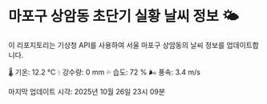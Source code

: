 
# 마포구 상암동 초단기 실황 날씨 정보 🌤️

이 리포지토리는 기상청 API를 사용하여 서울 마포구 상암동의 날씨 정보를 업데이트합니다. 

🌡️ 기온: 12.2 ℃
💧 강수량: 0 mm
💦 습도: 72 %
🌬️ 풍속: 3.4 m/s

마지막 업데이트 시각: 2025년 10월 26일 23시 09분    
